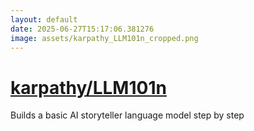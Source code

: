 ```yaml
---
layout: default
date: 2025-06-27T15:17:06.381276
image: assets/karpathy_LLM101n_cropped.png
---
```


# [karpathy/LLM101n](https://github.com/karpathy/LLM101n)

Builds a basic AI storyteller language model step by step
